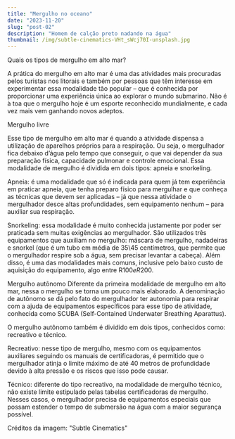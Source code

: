 ```yaml
---
title: "Mergulho no oceano"
date: "2023-11-20"
slug: "post-02"
description: "Homem de calção preto nadando na água"
thumbnail: /img/subtle-cinematics-VHt_sWcj70I-unsplash.jpg
---
```


Quais os tipos de mergulho em alto mar?

A prática do mergulho em alto mar é uma das atividades mais procuradas pelos turistas nos litorais e também por pessoas que têm interesse em experimentar essa modalidade tão popular – que é conhecida por proporcionar uma experiência única ao explorar o mundo submarino. Não é à toa que o mergulho hoje é um esporte reconhecido mundialmente, e cada vez mais vem ganhando novos adeptos.

Mergulho livre

Esse tipo de mergulho em alto mar é quando a atividade dispensa a utilização de aparelhos próprios para a respiração. Ou seja, o mergulhador fica debaixo d’água pelo tempo que conseguir, o que vai depender da sua preparação física, capacidade pulmonar e controle emocional. Essa modalidade de mergulho é dividida em dois tipos: apneia e snorkeling.

Apneia: é uma modalidade que só é indicada para quem já tem experiência em praticar apneia, que tenha preparo físico para mergulhar e que conheça as técnicas que devem ser aplicadas – já que nessa atividade o mergulhador desce altas profundidades, sem equipamento nenhum – para auxiliar sua respiração. 

Snorkeling: essa modalidade é muito conhecida justamente por poder ser praticada sem muitas exigências ao mergulhador. São utilizados três equipamentos que auxiliam no mergulho: máscara de mergulho, nadadeiras e snorkel (que é um tubo em média de 35\45 centímetros, que permite que o mergulhador respire sob a água, sem precisar levantar a cabeça). Além disso, é uma das modalidades mais comuns, inclusive pelo baixo custo de aquisição do equipamento, algo entre R$100 e R$200. 
 
Mergulho autônomo
Diferente da primeira modalidade de mergulho em alto mar, nessa o mergulho se torna um pouco mais elaborado. A denominação de autônomo se dá pelo fato do mergulhador ter autonomia para respirar com a ajuda de equipamentos específicos para esse tipo de atividade, conhecida como SCUBA (Self-Contained Underwater Breathing Aparattus).

O mergulho autônomo também é dividido em dois tipos, conhecidos como: recreativo e técnico.

Recreativo: nesse tipo de mergulho, mesmo com os equipamentos auxiliares seguindo os manuais de certificadoras, é permitido que o mergulhador atinja o limite máximo de até 40 metros de profundidade devido à alta pressão e os riscos que isso pode causar.

Técnico: diferente do tipo recreativo, na modalidade de mergulho técnico, não existe limite estipulado pelas tabelas certificadoras de mergulho. Nesses casos, o mergulhador precisa de equipamentos especiais que possam estender o tempo de submersão na água com a maior segurança possível. 

Créditos da imagem: "Subtle Cinematics"